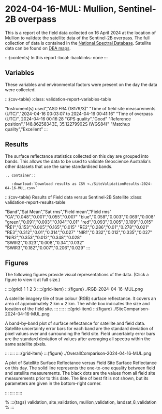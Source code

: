# 2024-04-16-MUL: Mullion, Sentinel-2B overpass

This is a report of the field data collected on 16 April 2024 at the location of Mullion
to validate the satellite data of the Sentinel-2B overpass.
The full collection of data is contained in the 
[National Spectral Database](https://www.ga.gov.au/scientific-topics/dea/dea-data-and-products/national-spectral-database).
Satellite data can be found on [DEA maps](https://maps.dea.ga.gov.au/#share=s-i2o7JwB5gvXOQefhMmTLJaA14b0).

:::{contents} In this report
:local:
:backlinks: none
:::

## Variables

These variables and environmental factors were present on the day the data were collected.

:::{csv-table}
:class: validation-report-variables-table

"Instrument(s) used","ASD FR4 (18179/3)"
"Time of field site measurements (UTC)","2024-04-16 00:03:07 to 2024-04-16 00:41:16"
"Time of overpass (UTC)", 2024-04-16 00:16:28
"GPS quality","Good"
"Reference position","148.86258343E, 35.12279902S (WGS84)"
"Matchup quality","Excellent"
:::

## Results

The surface reflectance statistics collected on this day are grouped into bands.
This allows the data to be used to validate Geoscience Australia's other datasets that use the same standardised bands.

```{eval-rst}
.. container:: 

   :download:`Download results as CSV <./SiteValidationResults-2024-04-16-MUL.csv>`
```

:::{csv-table} Results of Field data versus Sentinel-2B Satellite
:class: validation-report-results-table

"Band","Sat Mean","Sat rms","Field mean","Field rms"
"CA","0.048","0.001","0.055","0.007"
"blue","0.058","0.003","0.069","0.008"
"green","0.091","0.003","0.104","0.01"
"red","0.093","0.005","0.109","0.015"
"RE1","0.153","0.005","0.165","0.015"
"RE2","0.286","0.01","0.278","0.021"
"RE3","0.312","0.01","0.314","0.027"
"NIR1","0.332","0.012","0.335","0.027"
"NIR2","0.353","0.012","0.348","0.028"
"SWIR2","0.323","0.008","0.34","0.032"
"SWIR3","0.182","0.007","0.206","0.029"
:::

## Figures

The following figures provide visual representations of the data. (Click a figure to view it at full size.)

:::::{grid} 1 1 2 3
::::{grid-item}
:::{figure} ./RGB-2024-04-16-MUL.png

A satellite imagery tile of true colour (RGB) surface reflectance.
It covers an area of approximately 2&nbsp;km &times; 2&nbsp;km.
The white box indicates the size and location
of the field site.
:::
::::
::::{grid-item}
:::{figure} ./SiteComparison-2024-04-16-MUL.png

A band-by-band plot of surface reflectance for satellite and field data.
Satellite uncertainty error bars for each band are the standard deviation
of pixel values over and surrounding the field site.
Field uncertainty error bars are the standard deviation of values after
averaging all spectra within the same satellite pixels.

:::
::::
::::{grid-item}
:::{figure} ./OverallComparison-2024-04-16-MUL.png

A plot of Satellite Surface Reflectance versus Field Site Surface Reflectance on this day.
The solid line represents the one-to-one equality between field and satellite measurements.
The black dots are the values from all field site measurements prior to this date.
The line of best fit is not shown, but its parameters are given in the bottom-right corner.

:::
::::
:::::

% :::{tags} validation, site_validation, mullion_validation, landsat_8_validation
% :::
    